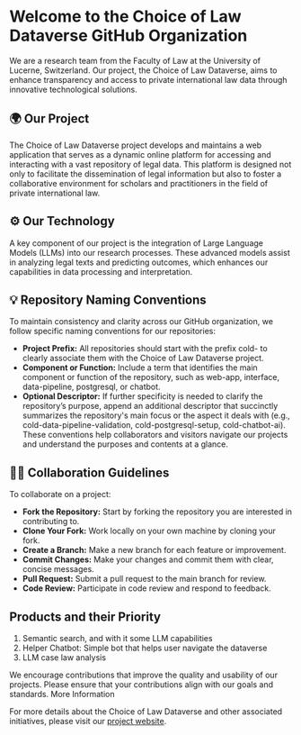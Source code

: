 # Welcome to the Choice of Law Dataverse GitHub Organization

We are a research team from the Faculty of Law at the University of Lucerne, Switzerland. Our project, the Choice of Law Dataverse, aims to enhance transparency and access to private international law data through innovative technological solutions.

## 🌍 Our Project
The Choice of Law Dataverse project develops and maintains a web application that serves as a dynamic online platform for accessing and interacting with a vast repository of legal data. This platform is designed not only to facilitate the dissemination of legal information but also to foster a collaborative environment for scholars and practitioners in the field of private international law.

## ⚙️ Our Technology
A key component of our project is the integration of Large Language Models (LLMs) into our research processes. These advanced models assist in analyzing legal texts and predicting outcomes, which enhances our capabilities in data processing and interpretation.

## 💡 Repository Naming Conventions
To maintain consistency and clarity across our GitHub organization, we follow specific naming conventions for our repositories:
- **Project Prefix:** All repositories should start with the prefix cold- to clearly associate them with the Choice of Law Dataverse project.
- **Component or Function:** Include a term that identifies the main component or function of the repository, such as web-app, interface, data-pipeline, postgresql, or chatbot.
- **Optional Descriptor:** If further specificity is needed to clarify the repository’s purpose, append an additional descriptor that succinctly summarizes the repository's main focus or the aspect it deals with (e.g., cold-data-pipeline-validation, cold-postgresql-setup, cold-chatbot-ai).
These conventions help collaborators and visitors navigate our projects and understand the purposes and contents at a glance.

## 👩‍💻 Collaboration Guidelines
To collaborate on a project:

- **Fork the Repository:** Start by forking the repository you are interested in contributing to.
- **Clone Your Fork:** Work locally on your own machine by cloning your fork.
- **Create a Branch:** Make a new branch for each feature or improvement.
- **Commit Changes:** Make your changes and commit them with clear, concise messages.
- **Pull Request:** Submit a pull request to the main branch for review.
- **Code Review:** Participate in code review and respond to feedback.

## Products and their Priority
1. Semantic search, and with it some LLM capabilities
2. Helper Chatbot: Simple bot that helps user navigate the dataverse
3. LLM case law analysis

We encourage contributions that improve the quality and usability of our projects. Please ensure that your contributions align with our goals and standards.
More Information

For more details about the Choice of Law Dataverse and other associated initiatives, please visit our [project website](https://www.choiceoflawdataverse.com/).





<!--

**Here are some ideas to get you started:**

🙋‍♀️ A short introduction - what is your organization all about?
🌈 Contribution guidelines - how can the community get involved?
👩‍💻 Useful resources - where can the community find your docs? Is there anything else the community should know?
🍿 Fun facts - what does your team eat for breakfast?
🧙 Remember, you can do mighty things with the power of [Markdown](https://docs.github.com/github/writing-on-github/getting-started-with-writing-and-formatting-on-github/basic-writing-and-formatting-syntax)


**Useful Emojis
Using emojis can make your GitHub README more engaging and visually appealing. Here are some relevant emojis you might consider incorporating:

    📚 for documentation or educational content
    🌐 for web-related projects (like web apps)
    ⚙️ for tools and utilities
    📊 for data-related content (like pipelines)
    💡 for innovative features or ideas
    🤖 for bots and AI-related content
    🌍 for international law or global impact
    🔍 for research and exploration
    📈 for analytics or growth-related content
    ✅ for completed tasks or features

You can sprinkle these emojis throughout your README to emphasize sections and make the document friendlier and more accessible.
-->
